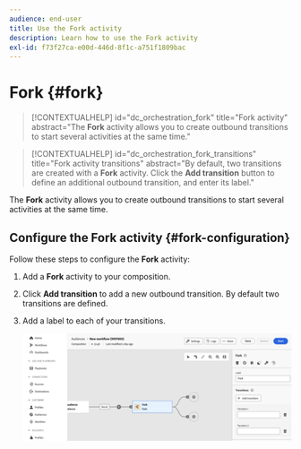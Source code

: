 ```yaml
---
audience: end-user
title: Use the Fork activity
description: Learn how to use the Fork activity
exl-id: f73f27ca-e00d-446d-8f1c-a751f1809bac
---
```

# Fork {#fork}

>[!CONTEXTUALHELP]
>id="dc_orchestration_fork"
>title="Fork activity"
>abstract="The **Fork** activity allows you to create outbound transitions to start several activities at the same time."

>[!CONTEXTUALHELP]
>id="dc_orchestration_fork_transitions"
>title="Fork activity transitions"
>abstract="By default, two transitions are created with a **Fork** activity. Click the **Add transition** button to define an additional outbound transition, and enter its label."

The **Fork** activity allows you to create outbound transitions to start several activities at the same time.

## Configure the Fork activity {#fork-configuration}

Follow these steps to configure the **Fork** activity:

1. Add a **Fork** activity to your composition.
1. Click **Add transition** to add a new outbound transition. By default two transitions are defined.
1. Add a label to each of your transitions. 

    ![](../assets/fork.png)
